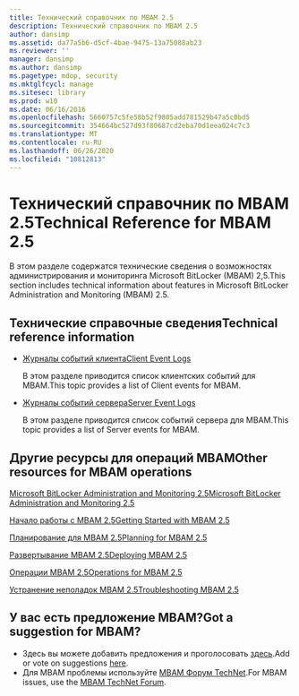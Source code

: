 ```yaml
---
title: Технический справочник по MBAM 2.5
description: Технический справочник по MBAM 2.5
author: dansimp
ms.assetid: da77a5b6-d5cf-4bae-9475-13a75088ab23
ms.reviewer: ''
manager: dansimp
ms.author: dansimp
ms.pagetype: mdop, security
ms.mktglfcycl: manage
ms.sitesec: library
ms.prod: w10
ms.date: 06/16/2016
ms.openlocfilehash: 5660757c5fe58b52f9805add781529b47a5c0bd5
ms.sourcegitcommit: 354664bc527d93f80687cd2eba70d1eea024c7c3
ms.translationtype: MT
ms.contentlocale: ru-RU
ms.lasthandoff: 06/26/2020
ms.locfileid: "10812813"
---
```

# <span data-ttu-id="004e1-103">Технический справочник по MBAM 2.5</span><span class="sxs-lookup"><span data-stu-id="004e1-103">Technical Reference for MBAM 2.5</span></span>


<span data-ttu-id="004e1-104">В этом разделе содержатся технические сведения о возможностях администрирования и мониторинга Microsoft BitLocker (MBAM) 2,5.</span><span class="sxs-lookup"><span data-stu-id="004e1-104">This section includes technical information about features in Microsoft BitLocker Administration and Monitoring (MBAM) 2.5.</span></span>

## <span data-ttu-id="004e1-105">Технические справочные сведения</span><span class="sxs-lookup"><span data-stu-id="004e1-105">Technical reference information</span></span>


-   [<span data-ttu-id="004e1-106">Журналы событий клиента</span><span class="sxs-lookup"><span data-stu-id="004e1-106">Client Event Logs</span></span>](client-event-logs.md)

    <span data-ttu-id="004e1-107">В этом разделе приводится список клиентских событий для MBAM.</span><span class="sxs-lookup"><span data-stu-id="004e1-107">This topic provides a list of Client events for MBAM.</span></span>

-   [<span data-ttu-id="004e1-108">Журналы событий сервера</span><span class="sxs-lookup"><span data-stu-id="004e1-108">Server Event Logs</span></span>](server-event-logs.md)

    <span data-ttu-id="004e1-109">В этом разделе приводится список событий сервера для MBAM.</span><span class="sxs-lookup"><span data-stu-id="004e1-109">This topic provides a list of Server events for MBAM.</span></span>

## <span data-ttu-id="004e1-110">Другие ресурсы для операций MBAM</span><span class="sxs-lookup"><span data-stu-id="004e1-110">Other resources for MBAM operations</span></span>


[<span data-ttu-id="004e1-111">Microsoft BitLocker Administration and Monitoring 2.5</span><span class="sxs-lookup"><span data-stu-id="004e1-111">Microsoft BitLocker Administration and Monitoring 2.5</span></span>](index.md)

[<span data-ttu-id="004e1-112">Начало работы с MBAM 2.5</span><span class="sxs-lookup"><span data-stu-id="004e1-112">Getting Started with MBAM 2.5</span></span>](getting-started-with-mbam-25.md)

[<span data-ttu-id="004e1-113">Планирование для MBAM 2.5</span><span class="sxs-lookup"><span data-stu-id="004e1-113">Planning for MBAM 2.5</span></span>](planning-for-mbam-25.md)

[<span data-ttu-id="004e1-114">Развертывание MBAM 2.5</span><span class="sxs-lookup"><span data-stu-id="004e1-114">Deploying MBAM 2.5</span></span>](deploying-mbam-25.md)

[<span data-ttu-id="004e1-115">Операции MBAM 2.5</span><span class="sxs-lookup"><span data-stu-id="004e1-115">Operations for MBAM 2.5</span></span>](operations-for-mbam-25.md)

[<span data-ttu-id="004e1-116">Устранение неполадок MBAM 2.5</span><span class="sxs-lookup"><span data-stu-id="004e1-116">Troubleshooting MBAM 2.5</span></span>](troubleshooting-mbam-25.md)

## <span data-ttu-id="004e1-117">У вас есть предложение MBAM?</span><span class="sxs-lookup"><span data-stu-id="004e1-117">Got a suggestion for MBAM?</span></span>
- <span data-ttu-id="004e1-118">Здесь вы можете добавить предложения и проголосовать [здесь](http://mbam.uservoice.com/forums/268571-microsoft-bitlocker-administration-and-monitoring).</span><span class="sxs-lookup"><span data-stu-id="004e1-118">Add or vote on suggestions [here](http://mbam.uservoice.com/forums/268571-microsoft-bitlocker-administration-and-monitoring).</span></span> 
- <span data-ttu-id="004e1-119">Для MBAM проблемы используйте [MBAM Форум TechNet](https://social.technet.microsoft.com/Forums/home?forum=mdopmbam).</span><span class="sxs-lookup"><span data-stu-id="004e1-119">For MBAM issues, use the [MBAM TechNet Forum](https://social.technet.microsoft.com/Forums/home?forum=mdopmbam).</span></span>

 

 





